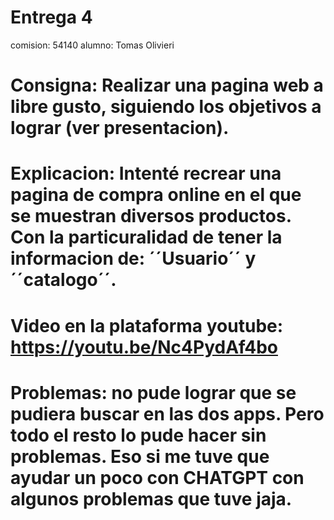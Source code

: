 # Entrega 4

comision: 54140
alumno: Tomas Olivieri

# Consigna: Realizar una pagina web a libre gusto, siguiendo los objetivos a lograr (ver presentacion).

# Explicacion: Intenté recrear una pagina de compra online en el que se muestran diversos productos. Con la particuralidad de tener la informacion de: ´´Usuario´´ y ´´catalogo´´.

# Video en la plataforma youtube: https://youtu.be/Nc4PydAf4bo

# Problemas: no pude lograr que se pudiera buscar en las dos apps. Pero todo el resto lo pude hacer sin problemas. Eso si me tuve que ayudar un poco con CHATGPT con algunos problemas que tuve jaja.